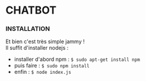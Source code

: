 # CHATBOT

### INSTALLATION  

Et bien c'est très simple jammy !  
Il suffit d'installer nodejs :  
* installer d'abord npm : `$ sudo apt-get install npm`  
* puis faire : `$ sudo npm install`  
* enfin :  `$ node index.js`  


